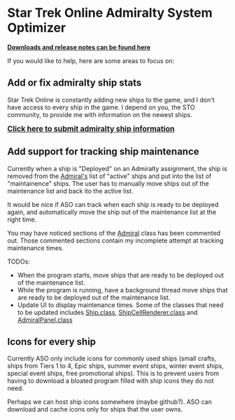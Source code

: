 # Star Trek Online Admiralty System Optimizer

**[Downloads and release notes can be found here](https://intrinsical.github.io/categories/sto-aso)** 

If you would like to help, here are some areas to focus on:

## Add or fix admiralty ship stats

Star Trek Online is constantly adding new ships to the game, and I don't have access to every ship in the game. I depend on you, the STO community, to provide me with information on the newest ships. 

**<span style="font-size:larger;">[Click here to submit admiralty ship information](https://github.com/intrinsical/sto-aso/issues/new?template=submit-admiralty-ship-information.md&labels=ship+info&title=New+admiralty+ship)</span>**

## Add support for tracking ship maintenance

Currently when a ship is "Deployed" on an Admiralty assignment, the ship is removed from the [Admiral's](https://github.com/intrinsical/sto-aso/blob/master/src/com/kor/admiralty/beans/Admiral.java) list of "active" ships and put into the list of "maintainence" ships. The user has to manually move ships out of the maintenance list and back ito the active list.

It would be nice if ASO can track when each ship is ready to be deployed again, and automatically move the ship out of the maintenance list at the right time.

You may have noticed sections of the [Admiral](https://github.com/intrinsical/sto-aso/blob/master/src/com/kor/admiralty/beans/Admiral.java) class has been commented out. Those commented sections contain my incomplete attempt at tracking maintenance times. 

TODOs: 
 * When the program starts, move ships that are ready to be deployed out of the maintenance list. 
 * While the program is running, have a background thread move ships that are ready to be deployed out of the maintenance list.
 * Update UI to display maintenance times. Some of the classes that need to be updated includes [Ship.class](https://github.com/intrinsical/sto-aso/blob/master/src/com/kor/admiralty/beans/Ship.java), [ShipCellRenderer.class](https://github.com/intrinsical/sto-aso/blob/master/src/com/kor/admiralty/ui/renderers/ShipCellRenderer.java) and [AdmiralPanel.class](https://github.com/intrinsical/sto-aso/blob/master/src/com/kor/admiralty/ui/AdmiralPanel.java)

## Icons for every ship

Currently ASO only include icons for commonly used ships (small crafts, ships from Tiers 1 to 4, Epic ships, summer event ships, winter event ships, special event ships, free promotional ships). This is to prevent users from having to download a bloated program filled with ship icons they do not need. 

Perhaps we can host ship icons somewhere (maybe github?). ASO can download and cache icons only for ships that the user owns. 
